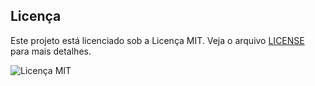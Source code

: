## Licença

Este projeto está licenciado sob a Licença MIT.
Veja o arquivo [LICENSE](LICENSE) para mais detalhes.

![Licença MIT](https://img.shields.io/badge/License-MIT-blue.svg)
